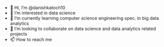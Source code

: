 - 👋 Hi, I’m @danishkatoch10
- 👀 I’m interested in data science 
- 🌱 I’m currently learning computer science engineering spec. in big data analytics
- 💞️ I’m looking to collaborate on data science and data analytics related projects
- 📫 How to reach me 

<!---
danishkatoch10/danishkatoch10 is a ✨ special ✨ repository because its `README.md` (this file) appears on your GitHub profile.
You can click the Preview link to take a look at your changes.
--->
